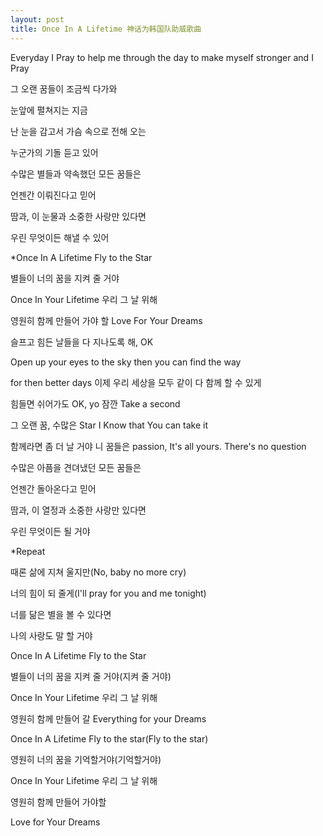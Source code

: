 ```yaml
---
layout: post
title: Once In A Lifetime 神话为韩国队助威歌曲
---
```


Everyday I Pray to help me through the day to make myself stronger  and I Pray

그 오랜 꿈들이 조금씩 다가와

눈앞에 펼쳐지는 지금

난 눈을 감고서 가슴 속으로 전해 오는

누군가의 기돌 듣고 있어

수많은 별들과 약속했던 모든 꿈들은

언젠간 이뤄진다고 믿어

땀과, 이 눈물과 소중한 사랑만 있다면

우린 무엇이든 해낼 수 있어

 *Once In A Lifetime Fly to the Star

별들이 너의 꿈을 지켜 줄 거야

Once In Your Lifetime 우리 그 날 위해

영원히 함께 만들어 가야 할 Love For Your Dreams

슬프고 힘든 날들을 다 지나도록 해, OK

Open up your eyes to the sky then you can find the way

for then better days 이제 우리 세상을 모두 같이 다 함께 할 수 있게

힘들면 쉬어가도 OK, yo 잠깐 Take a second

그 오랜 꿈, 수많은 Star I Know that You can take it

함께라면 좀 더 날 거야 니 꿈들은 passion, It's all yours. There's no question

수많은 아픔을 견뎌냈던 모든 꿈들은

언젠간 돌아온다고 믿어

땀과, 이 열정과 소중한 사랑만 있다면

우린 무엇이든 될 거야

*Repeat

때론 삶에 지쳐 울지만(No, baby no more cry)

너의 힘이 되 줄게(I'll pray for you and me tonight)

너를 닮은 별을 볼 수 있다면

나의 사랑도 말 할 거야

Once In A Lifetime Fly to the Star

별들이 너의 꿈을 지켜 줄 거야(지켜 줄 거야)

Once In Your Lifetime 우리 그 날 위해

영원히 함께 만들어 갈 Everything for your Dreams

Once In A Lifetime Fly to the star(Fly to the star)

영원히 너의 꿈을 기억할거야(기억할거야)

Once In Your Lifetime 우리 그 날 위해

영원히 함께 만들어 가야할

Love for Your Dreams
